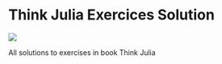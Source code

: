 # Think Julia Exercices Solution

![](https://images-na.ssl-images-amazon.com/images/I/51nNsxbG9LL._SX379_BO1,204,203,200_.jpg)
 
All solutions to exercises in book Think Julia
